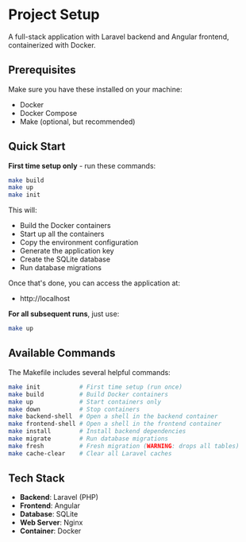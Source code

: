 # Project Setup

A full-stack application with Laravel backend and Angular frontend, containerized with Docker.

## Prerequisites

Make sure you have these installed on your machine:
- Docker
- Docker Compose
- Make (optional, but recommended)

## Quick Start

**First time setup only** - run these commands:

```bash
make build
make up
make init
```

This will:
- Build the Docker containers
- Start up all the containers
- Copy the environment configuration
- Generate the application key
- Create the SQLite database
- Run database migrations

Once that's done, you can access the application at:
- http://localhost

**For all subsequent runs**, just use:
```bash
make up
```

## Available Commands

The Makefile includes several helpful commands:

```bash
make init           # First time setup (run once)
make build          # Build Docker containers
make up             # Start containers only
make down           # Stop containers
make backend-shell  # Open a shell in the backend container
make frontend-shell # Open a shell in the frontend container
make install        # Install backend dependencies
make migrate        # Run database migrations
make fresh          # Fresh migration (WARNING: drops all tables)
make cache-clear    # Clear all Laravel caches
```

## Tech Stack

- **Backend**: Laravel (PHP)
- **Frontend**: Angular
- **Database**: SQLite
- **Web Server**: Nginx
- **Container**: Docker

